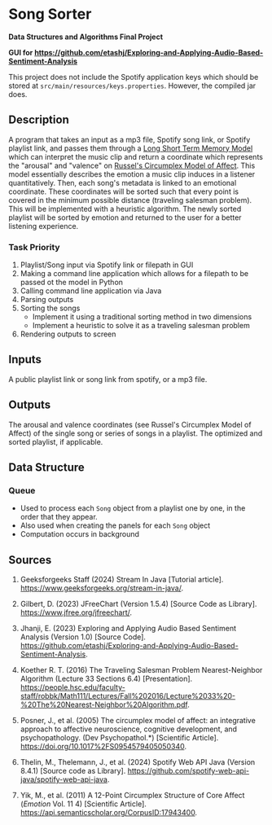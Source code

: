 # Song Sorter
**Data Structures and Algorithms Final Project**

**GUI for https://github.com/etashj/Exploring-and-Applying-Audio-Based-Sentiment-Analysis**

This project does not include the Spotify application keys which should be stored at `src/main/resources/keys.properties`. However, the compiled jar does. 

## Description
A program that takes an input as a mp3 file, Spotify song link, or Spotify playlist link, and passes them through a [Long Short Term Memory Model](https://en.wikipedia.org/wiki/Long_short-term_memory) which can interpret the music clip and return a coordinate which represents the "arousal" and "valence" on [Russel's Circumplex Model of Affect](https://www.ncbi.nlm.nih.gov/pmc/articles/PMC2367156/). This model essentially describes the emotion a music clip induces in a listener quantitatively. Then, each song's metadata is linked to an emotional coordinate. These coordinates will be sorted such that every point is covered in the minimum possible distance (traveling salesman problem). This will be implemented with a heuristic algorithm. The newly sorted playlist will be sorted by emotion and returned to the user for a better listening experience. 

### Task Priority
1. Playlist/Song input via Spotify link or filepath in GUI
2. Making a command line application which allows for a filepath to be passed ot the model in Python
3. Calling command line application via Java
4. Parsing outputs
5. Sorting the songs
    * Implement it using a traditional sorting method in two dimensions
    * Implement a heuristic to solve it as a traveling salesman problem
6. Rendering outputs to screen 


## Inputs
A public playlist link or song link from spotify, or a mp3 file. 

## Outputs
The arousal and valence coordinates (see Russel's Circumplex Model of Affect) of the single song or series of songs in a playlist. The optimized and sorted playlist, if applicable. 

## Data Structure
### Queue
 - Used to process each `Song` object from a playlist one by one, in the order that they appear. 
 - Also used when creating the panels for each `Song` object
 - Computation occurs in background


## Sources
1. Geeksforgeeks Staff (2024) Stream In Java [Tutorial article]. https://www.geeksforgeeks.org/stream-in-java/. 

1. Gilbert, D. (2023) JFreeChart (Version 1.5.4) [Source Code as Library]. https://www.jfree.org/jfreechart/. 

1. Jhanji, E. (2023) Exploring and Applying Audio Based Sentiment Analysis (Version 1.0) [Source Code]. https://github.com/etashj/Exploring-and-Applying-Audio-Based-Sentiment-Analysis. 

1. Koether R. T. (2016) The Traveling Salesman Problem Nearest-Neighbor Algorithm (Lecture 33 Sections 6.4) [Presentation]. https://people.hsc.edu/faculty-staff/robbk/Math111/Lectures/Fall%202016/Lecture%2033%20-%20The%20Nearest-Neighbor%20Algorithm.pdf. 

1. Posner, J., et al. (2005) The circumplex model of affect: an integrative approach to affective neuroscience, cognitive development, and psychopathology. (Dev Psychopathol.*) [Scientific Article]. https://doi.org/10.1017%2FS0954579405050340. 

1. Thelin, M., Thelemann, J., et al. (2024) Spotify Web API Java (Version 8.4.1) [Source code as Library]. https://github.com/spotify-web-api-java/spotify-web-api-java.  

1. Yik, M., et al. (2011) A 12-Point Circumplex Structure of Core Affect (*Emotion* Vol. 11 4) [Scientific Article]. https://api.semanticscholar.org/CorpusID:17943400. 